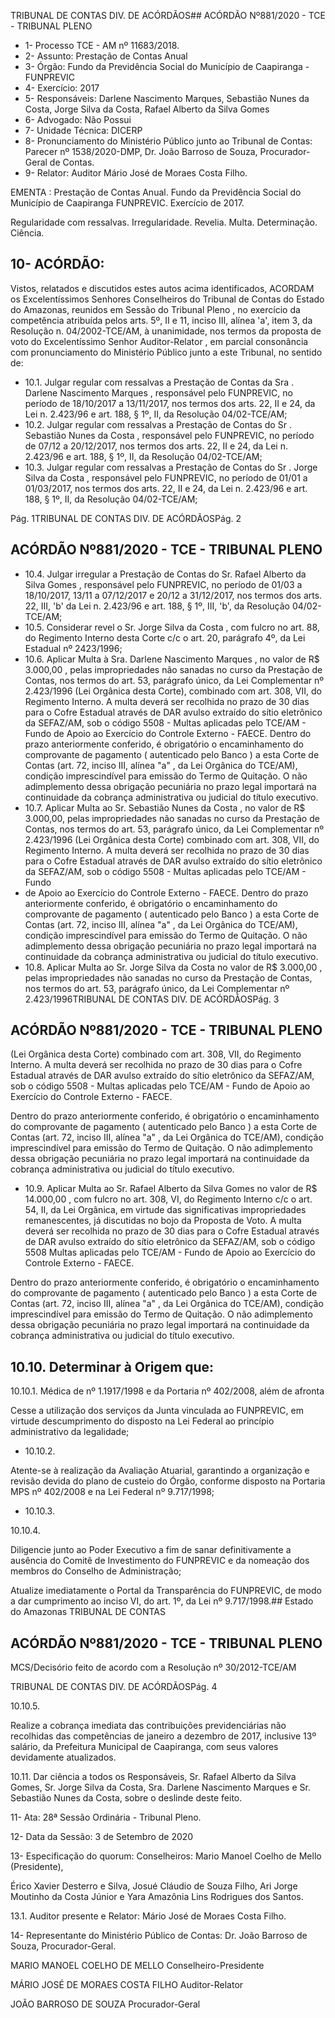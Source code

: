 TRIBUNAL DE CONTAS DIV. DE ACÓRDÃOS## ACÓRDÃO Nº881/2020 - TCE - TRIBUNAL PLENO

- 1- Processo TCE - AM nº 11683/2018.
- 2- Assunto: Prestação de Contas Anual
- 3- Órgão: Fundo da Previdência Social do Município de Caapiranga - FUNPREVIC
- 4- Exercício: 2017
- 5- Responsáveis: Darlene Nascimento Marques, Sebastião Nunes da Costa, Jorge Silva da Costa, Rafael Alberto da Silva Gomes
- 6- Advogado: Não Possui
- 7- Unidade Técnica: DICERP
- 8- Pronunciamento  do  Ministério  Público  junto  ao  Tribunal  de  Contas: Parecer  nº 1538/2020-DMP, Dr. João Barroso de Souza, Procurador-Geral de Contas.
- 9- Relator: Auditor Mário José de Moraes Costa Filho.

EMENTA : Prestação  de  Contas  Anual.  Fundo  da Previdência  Social  do  Município  de  Caapiranga  FUNPREVIC. Exercício de 2017.

Regularidade  com  ressalvas.  Irregularidade.  Revelia. Multa. Determinação. Ciência.

## 10-  ACÓRDÃO:

Vistos,  relatados  e  discutidos  estes  autos  acima  identificados, ACORDAM os Excelentíssimos  Senhores  Conselheiros  do  Tribunal  de  Contas  do  Estado  do  Amazonas, reunidos em Sessão do Tribunal Pleno , no exercício da competência atribuída pelos arts. 5º, II e 11, inciso III, alínea 'a', item 3, da Resolução n. 04/2002-TCE/AM, à unanimidade, nos termos  da proposta de voto do Excelentíssimo Senhor  Auditor-Relator , em  parcial consonância com pronunciamento do Ministério Público junto a este Tribunal, no sentido de:

- 10.1. Julgar regular com ressalvas a Prestação de Contas da Sra . Darlene Nascimento Marques ,  responsável  pelo  FUNPREVIC,  no  período  de 18/10/2017  a  13/11/2017,  nos  termos  dos  arts.  22,  II  e  24,  da  Lei  n. 2.423/96 e art. 188, § 1º, II, da Resolução 04/02-TCE/AM;
- 10.2. Julgar regular com ressalvas a Prestação de Contas do Sr . Sebastião Nunes da Costa , responsável pelo FUNPREVIC, no período de 07/12 a 20/12/2017, nos termos dos arts. 22, II e 24, da Lei n. 2.423/96 e art. 188, § 1º, II, da Resolução 04/02-TCE/AM;
- 10.3. Julgar  regular  com  ressalvas a  Prestação  de  Contas  do Sr . Jorge Silva da Costa , responsável pelo FUNPREVIC, no período de 01/01 a 01/03/2017, nos termos dos arts. 22, II e 24, da Lei n. 2.423/96 e art. 188, § 1º, II, da Resolução 04/02-TCE/AM;

Pág. 1TRIBUNAL DE CONTAS DIV. DE ACÓRDÃOSPág. 2

## ACÓRDÃO Nº881/2020 - TCE - TRIBUNAL PLENO

- 10.4. Julgar irregular a Prestação de Contas do Sr. Rafael Alberto da Silva Gomes , responsável pelo FUNPREVIC,  no  período  de 01/03 a 18/10/2017, 13/11 a 07/12/2017 e 20/12 a 31/12/2017, nos termos dos arts. 22, III, 'b' da Lei n. 2.423/96 e art. 188, § 1º, III, 'b', da Resolução 04/02-TCE/AM;
- 10.5. Considerar revel o Sr. Jorge Silva da Costa , com fulcro no art. 88, do Regimento Interno desta Corte c/c o art. 20, parágrafo 4º, da Lei Estadual nº 2423/1996;
- 10.6. Aplicar  Multa à Sra.  Darlene  Nascimento  Marques ,  no  valor  de R$ 3.000,00 , pelas impropriedades não sanadas no curso da Prestação de Contas, nos termos do art. 53, parágrafo único, da Lei Complementar nº 2.423/1996 (Lei Orgânica desta Corte), combinado com art. 308, VII, do Regimento Interno. A multa deverá ser recolhida no prazo de 30 dias para o Cofre Estadual através de DAR avulso extraído do sítio eletrônico da SEFAZ/AM, sob o código 5508 - Multas aplicadas pelo TCE/AM - Fundo de Apoio ao Exercício do Controle Externo - FAECE. Dentro do prazo anteriormente conferido, é obrigatório o encaminhamento do comprovante de pagamento ( autenticado pelo Banco ) a esta Corte de Contas  (art.  72,  inciso  III,  alínea  "a"  ,  da  Lei  Orgânica  do  TCE/AM), condição  imprescindível  para  emissão  do  Termo  de  Quitação.  O  não adimplemento dessa obrigação  pecuniária  no  prazo  legal  importará  na continuidade da cobrança administrativa ou judicial do título executivo.
- 10.7. Aplicar  Multa ao Sr.  Sebastião  Nunes  da  Costa , no  valor  de R$ 3.000,00, pelas impropriedades não sanadas no curso da Prestação de Contas, nos termos do art. 53, parágrafo único, da Lei Complementar nº 2.423/1996 (Lei Orgânica desta Corte) combinado com art. 308, VII, do Regimento Interno. A multa deverá ser recolhida no prazo de 30 dias para o Cofre Estadual através de DAR avulso extraído do sítio eletrônico da SEFAZ/AM, sob o código 5508 - Multas aplicadas pelo TCE/AM - Fundo
- de Apoio ao Exercício do Controle Externo - FAECE. Dentro do prazo anteriormente conferido, é obrigatório o encaminhamento do comprovante de pagamento ( autenticado pelo Banco ) a esta Corte de Contas  (art.  72,  inciso  III,  alínea  "a"  ,  da  Lei  Orgânica  do  TCE/AM), condição  imprescindível  para  emissão  do  Termo  de  Quitação.  O  não adimplemento dessa obrigação  pecuniária  no  prazo  legal  importará  na continuidade da cobrança administrativa ou judicial do título executivo.
- 10.8. Aplicar Multa ao Sr. Jorge Silva da Costa no valor de R$ 3.000,00 , pelas impropriedades  não  sanadas  no  curso  da  Prestação  de  Contas,  nos termos do art. 53, parágrafo único, da Lei Complementar nº 2.423/1996TRIBUNAL DE CONTAS DIV. DE ACÓRDÃOSPág. 3

## ACÓRDÃO Nº881/2020 - TCE - TRIBUNAL PLENO

(Lei  Orgânica  desta  Corte)  combinado com  art. 308,  VII,  do  Regimento Interno. A multa deverá ser recolhida no prazo de 30 dias para o Cofre Estadual através de DAR  avulso extraído do sítio eletrônico da SEFAZ/AM, sob o código 5508 - Multas aplicadas pelo TCE/AM - Fundo de Apoio ao Exercício do Controle Externo - FAECE.

Dentro do prazo anteriormente conferido, é obrigatório o encaminhamento do comprovante de pagamento ( autenticado pelo Banco ) a esta Corte de Contas  (art.  72,  inciso  III,  alínea  "a"  ,  da  Lei  Orgânica  do  TCE/AM), condição  imprescindível  para  emissão  do  Termo  de  Quitação.  O  não adimplemento dessa obrigação  pecuniária  no  prazo  legal  importará  na continuidade da cobrança administrativa ou judicial do título executivo.

- 10.9. Aplicar Multa ao Sr.  Rafael  Alberto  da  Silva  Gomes no  valor  de R$ 14.000,00 , com fulcro no art. 308, VI, do Regimento Interno c/c o art. 54, II, da Lei Orgânica, em  virtude das significativas impropriedades remanescentes, já discutidas no bojo da Proposta de Voto. A multa deverá ser recolhida no prazo de 30 dias para o Cofre Estadual através de DAR avulso  extraído  do  sítio  eletrônico  da  SEFAZ/AM,  sob  o  código  5508  Multas aplicadas pelo TCE/AM - Fundo de Apoio ao Exercício do Controle Externo - FAECE.

Dentro do prazo anteriormente conferido, é obrigatório o encaminhamento do comprovante de pagamento ( autenticado pelo Banco ) a esta Corte de Contas  (art.  72,  inciso  III,  alínea  "a"  ,  da  Lei  Orgânica  do  TCE/AM), condição  imprescindível  para  emissão  do  Termo  de  Quitação.  O  não adimplemento dessa obrigação  pecuniária  no  prazo  legal  importará  na continuidade da cobrança administrativa ou judicial do título executivo.

## 10.10.  Determinar à Origem que:

10.10.1. Médica de nº 1.1917/1998 e da Portaria nº 402/2008, além de afronta

Cesse a utilização dos serviços da Junta vinculada ao FUNPREVIC, em virtude descumprimento do disposto na Lei Federal ao princípio administrativo da legalidade;

- 10.10.2.

Atente-se à realização da Avaliação Atuarial, garantindo a organização e revisão devida do plano de custeio do Órgão, conforme disposto na Portaria MPS nº 402/2008 e na Lei Federal nº 9.717/1998;

- 10.10.3.

10.10.4.

Diligencie  junto  ao  Poder  Executivo  a  fim  de  sanar definitivamente a ausência do Comitê de Investimento do FUNPREVIC e da nomeação dos membros do Conselho de Administração;

Atualize  imediatamente  o  Portal  da  Transparência  do FUNPREVIC, de modo a dar cumprimento ao inciso VI, do art. 1º, da Lei nº 9.717/1998.## Estado do Amazonas TRIBUNAL DE CONTAS

## ACÓRDÃO Nº881/2020 - TCE - TRIBUNAL PLENO

MCS/Decisório feito de acordo com a Resolução nº 30/2012-TCE/AM

TRIBUNAL DE CONTAS DIV. DE ACÓRDÃOSPág. 4

10.10.5.

Realize a cobrança imediata das contribuições previdenciárias  não  recolhidas  das  competências  de janeiro  a  dezembro  de  2017,  inclusive  13º  salário,  da Prefeitura  Municipal  de  Caapiranga,  com  seus  valores devidamente atualizados.

10.11. Dar  ciência a  todos  os  Responsáveis,  Sr. Rafael  Alberto  da  Silva Gomes, Sr. Jorge Silva da Costa, Sra. Darlene Nascimento Marques e Sr. Sebastião Nunes da Costa, sobre o deslinde deste feito.

11-  Ata: 28ª Sessão Ordinária - Tribunal Pleno.

12-  Data da Sessão: 3 de Setembro de 2020

13-  Especificação do quorum: Conselheiros: Mario Manoel Coelho de Mello (Presidente),

Érico Xavier Desterro e Silva, Josué Cláudio de Souza Filho, Ari Jorge Moutinho da Costa Júnior e Yara Amazônia Lins Rodrigues dos Santos.

13.1. Auditor presente e Relator: Mário José de Moraes Costa Filho.

14-  Representante  do  Ministério  Público  de  Contas: Dr. João  Barroso  de  Souza, Procurador-Geral.

MARIO MANOEL COELHO DE MELLO Conselheiro-Presidente

MÁRIO JOSÉ DE MORAES COSTA FILHO Auditor-Relator

JOÃO BARROSO DE SOUZA Procurador-Geral
